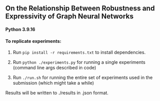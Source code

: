 ## On the Relationship Between Robustness and Expressivity of Graph Neural Networks

####   Python 3.9.16

#### To replicate experiments:

1. Run `pip install -r requirements.txt` to install dependencies.

2. Run `python ./experiments.py` for running a single experiments (command line args described in code)

3. Run `./run.sh` for running the entire set of experiments used in the submission (which might take a while) 

Results will be written to ./results in .json format.

